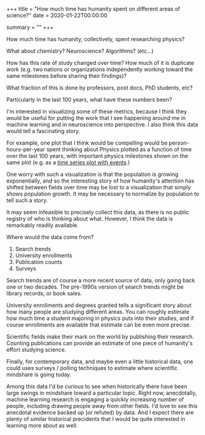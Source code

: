 +++
title = "How much time has humanity spent on different areas of science?"
date = 2020-01-22T00:00:00

summary = ""
+++

How much time has humanity, collectively, spent researching physics?

What about chemistry? Neuroscience? Algorithms? (etc...)

How has this rate of study changed over time?
How much of it is duplicate work (e.g. two nations or organizations independently working toward the same milestones before sharing their findings)?

What fraction of this is done by professors, post docs, PhD students, etc?

Particularly in the last 100 years, what have these numbers been?

I'm interested in visualizing some of these metrics, because I think they would be useful for putting the work that I see happening around me in machine learning and in neuroscience into perspective. I also think this data would tell a fascinating story.

For example, one plot that I think would be compelling would be person-hours-per-year spent thinking about Physics plotted as a function of time over the last 100 years, with important physics milestones shown on the same plot (e.g. as a [time series plot with events](https://medium.com/berkeleyischool/how-to-create-a-visualization-showing-events-on-time-series-data-in-excel-96abbc1475e0).)

One worry with such a visualization is that the population is growing exponentially, and so the interesting story of how humanity's attention has shifted between fields over time may be lost to a visualization that simply shows population growth. It may be necessary to normalize by population to tell such a story.

It may seem infeasible to precisely collect this data, as there is no public registry of who is thinking about what. However, I think the data is remarkably readily available.

Where would the data come from?

1. Search trends
2. University enrollments
3. Publication counts
4. Surveys

Search trends are of course a more recent source of data, only going back one or two decades. The pre-1990s version of search trends might be library records, or book sales.

University enrollments and degrees granted tells a significant story about how many people are studying different areas. You can roughly estimate how much time a student majoring in physics puts into their studies, and if course enrollments are available that estimate can be even more precise.

Scientific fields make their mark on the world by publishing their research. Counting publications can provide an estimate of one piece of humanity's effort studying science.

Finally, for contemporary data, and maybe even a little historical data, one could uses surveys / polling techniques to estimate where scientific mindshare is going today.

Among this data I'd be curious to see when historically there have been large swings in mindshare toward a particular topic. Right now, anecdotally, machine learning research is engaging a quickly increasing number of people, including drawing people away from other fields. I'd love to see this anecdotal evidence backed up (or refuted) by data. And I expect there are plenty of similar historical precidents that I would be quite interested in learning more about as well.
